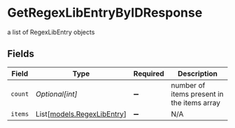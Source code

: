 # GetRegexLibEntryByIDResponse

a list of RegexLibEntry objects


## Fields

| Field                                                    | Type                                                     | Required                                                 | Description                                              |
| -------------------------------------------------------- | -------------------------------------------------------- | -------------------------------------------------------- | -------------------------------------------------------- |
| `count`                                                  | *Optional[int]*                                          | :heavy_minus_sign:                                       | number of items present in the items array               |
| `items`                                                  | List[[models.RegexLibEntry](../models/regexlibentry.md)] | :heavy_minus_sign:                                       | N/A                                                      |